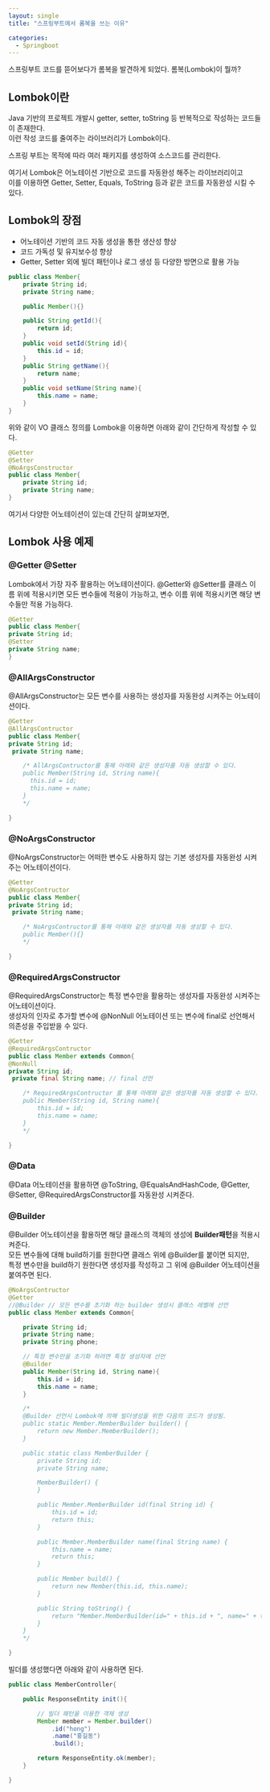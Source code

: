 ```yaml
---
layout: single
title: "스프링부트에서 롬복을 쓰는 이유"

categories:
  - Springboot
---
```


스프링부트 코드를 뜯어보다가 롬복을 발견하게 되었다. 
롬복(Lombok)이 뭘까? <br>

## Lombok이란

Java 기반의 프로젝트 개발시 getter, setter, toString 등 반복적으로 작성하는 코드들이 존재한다. <br>
이런 작성 코드를 줄여주는 라이브러리가 Lombok이다. <br>

스프링 부트는 목적에 따라 여러 패키지를 생성하여 소스코드를 관리한다. <br>

여기서 Lombok은 어노테이션 기반으로 코드를 자동완성 해주는 라이브러리이고 <br>
이를 이용하면 Getter, Setter, Equals, ToString 등과 같은 코드를 자동완성 시킬 수 있다. <br>

## Lombok의 장점

- 어노테이션 기반의 코드 자동 생성을 통한 생산성 향상
- 코드 가독성 및 유지보수성 향상
- Getter, Setter 외에 빌더 패턴이나 로그 생성 등 다양한 방면으로 활용 가능

```java
public class Member{
    private String id;
    private String name;

    public Member(){}

    public String getId(){
    	return id;
    }
    public void setId(String id){
    	this.id = id;
    }
    public String getName(){
    	return name;
    }
    public void setName(String name){
    	this.name = name;
    }
}
```

위와 같이 VO 클래스 정의를 Lombok을 이용하면 아래와 같이 간단하게 작성할 수 있다.

```java
@Getter
@Setter
@NoArgsConstructor
public class Member{
    private String id;
    private String name;
}
```

여기서 다양한 어노테이션이 있는데 간단히 살펴보자면,

## Lombok 사용 예제

### @Getter @Setter

Lombok에서 가장 자주 활용하는 어노테이션이다. @Getter와 @Setter를 클래스 이름 위에 적용시키면 모든 변수들에 적용이 가능하고,
변수 이름 위에 적용시키면 해당 변수들만 적용 가능하다. <br>

```java
@Getter
public class Member{
private String id;
@Setter
private String name;
}
```

### @AllArgsConstructor

@AllArgsConstructor는 모든 변수를 사용하는 생성자를 자동완성 시켜주는 어노테이션이다.

```java
@Getter
@AllArgsContructor
public class Member{
private String id;
 private String name;

    /* AllArgsContructor를 통해 아래와 같은 생성자를 자동 생성할 수 있다.
    public Member(String id, String name){
      this.id = id;
      this.name = name;
    }
    */

}
```

### @NoArgsConstructor

@NoArgsConstructor는 어떠한 변수도 사용하지 않는 기본 생성자를 자동완성 시켜주는 어노테이션이다.

```java
@Getter
@NoArgsContructor
public class Member{
private String id;
 private String name;

    /* NoArgsContructor를 통해 아래와 같은 생성자를 자동 생성할 수 있다.
    public Member(){}
    */

}
```

### @RequiredArgsConstructor

@RequiredArgsConstructor는 특정 변수만을 활용하는 생성자를 자동완성 시켜주는 어노테이션이다. <br>
생성자의 인자로 추가할 변수에 @NonNull 어노테이션 또는 변수에 final로 선언해서 의존성을 주입받을 수 있다. <br>

```java
@Getter
@RequiredArgsContructor
public class Member extends Common{
@NonNull
private String id;
 private final String name; // final 선언

    /* RequiredArgsContructor 를 통해 아래와 같은 생성자를 자동 생성할 수 있다.
    public Member(String id, String name){
    	this.id = id;
        this.name = name;
    }
    */

}
```

### @Data

@Data 어노테이션을 활용하면 @ToString, @EqualsAndHashCode, @Getter, @Setter, @RequiredArgsConstructor를 자동완성 시켜준다.

### @Builder

@Builder 어노테이션을 활용하면 해당 클래스의 객체의 생성에 **Builder패턴**을 적용시켜준다. <br>
모든 변수들에 대해 build하기를 원한다면 클래스 위에 @Builder를 붙이면 되지만, <br>
특정 변수만을 build하기 원한다면 생성자를 작성하고 그 위에 @Builder 어노테이션을 붙여주면 된다. <br>

```java
@NoArgsContructor
@Getter
//@Builder // 모든 변수를 초기화 하는 builder 생성시 클래스 레벨에 선언
public class Member extends Common{

    private String id;
    private String name;
    private String phone;

    // 특정 변수만을 초기화 하려면 특정 생성자에 선언
    @Builder
    public Member(String id, String name){
    	this.id = id;
        this.name = name;
    }

    /*
    @Builder 선언시 Lombok에 의해 빌더생성을 위한 다음의 코드가 생성됨.
    public static Member.MemberBuilder builder() {
        return new Member.MemberBuilder();
    }

    public static class MemberBuilder {
        private String id;
        private String name;

        MemberBuilder() {
        }

        public Member.MemberBuilder id(final String id) {
            this.id = id;
            return this;
        }

        public Member.MemberBuilder name(final String name) {
            this.name = name;
            return this;
        }

        public Member build() {
            return new Member(this.id, this.name);
        }

        public String toString() {
            return "Member.MemberBuilder(id=" + this.id + ", name=" + this.name + ")";
        }
    }
    */

}
```

빌더를 생성했다면 아래와 같이 사용하면 된다.

```java
public class MemberController{

    public ResponseEntity init(){

        // 빌더 패턴을 이용한 객체 생성
        Member member = Member.builder()
            .id("hong")
            .name("홍길동")
            .build();

        return ResponseEntity.ok(member);
    }

}
```
